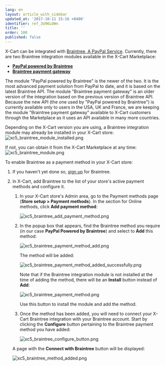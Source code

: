 ```yaml
---
lang: en
layout: article_with_sidebar
updated_at: '2017-10-11 15:16 +0400'
identifier: ref_3U96LOWn
title: ''
order: 100
published: false
---
```

X-Cart can be integrated with [Braintree, A PayPal Service](https://www.braintreepayments.com/). Currently, there are two Braintree integration modules available in the X-Cart Marketplace:
   
   * **[PayPal powered by Braintree](https://market.x-cart.com/addons/paypal-powered-by-braintree.html)** 
   * **[Braintree payment gateway](https://market.x-cart.com/addons/braintree-for-xcart5.html)**

The module "PayPal powered by Braintree" is the newer of the two. It is the most advanced payment solution from PayPal to date, and it is based on the latest Braintree API. 
The module "Braintree payment gateway" is an older version of the integration based on the previous version of Braintree API. 
Because the new API (the one used by "PayPal powered by Braintree") is currently available only to users in the USA, UK and France, we are keeping the module "Braintree payment gateway" available to X-Cart customers through the Marketplace as it uses an API available in many more countries.

Depending on the X-Cart version you are using, a Braintree integration module may already be installed in your X-Cart store:
![xc5_braintree_module_installed.png]({{site.baseurl}}/attachments/ref_3U96LOWn/xc5_braintree_module_installed.png)

If not, you can obtain it from the X-Cart Marketplace at any time:
![xc5_braintree_module.png]({{site.baseurl}}/attachments/ref_3U96LOWn/xc5_braintree_module.png)

To enable Braintree as a payment method in your X-Cart store:

1.  If you haven't yet done so, [sign up](https://signups.braintreepayments.com/ "Sign up for Braintree") for Braintree. 

2.  In X-Cart, add Braintree to the list of your store's active payment methods and configure it.

    1.  In your X-Cart store's Admin area, go to the Payment methods page (**Store setup > Payment methods**). In the section for Online methods, click **Add payment method**:
        
        ![xc5_braintree_add_payment_method.png]({{site.baseurl}}/attachments/ref_3U96LOWn/xc5_braintree_add_payment_method.png)

    2.  In the popup box that appears, find the Braintree method you require (in our case **PayPal Powered by Braintree**) and select to **Add** this method:

        ![xc5_braintree_payment_method_add.png]({{site.baseurl}}/attachments/ref_3U96LOWn/xc5_braintree_payment_method_add.png)
 
        The method will be added:
     
        ![xc5_braintree_payment_method_added_successfully.png]({{site.baseurl}}/attachments/ref_3U96LOWn/xc5_braintree_payment_method_added_successfully.png)

        Note that if the Braintree integration module is not installed at the time of adding the method, there will be an **Install** button instead of **Add**: 
        
        ![xc5_braintree_payment_method.png]({{site.baseurl}}/attachments/ref_3U96LOWn/xc5_braintree_payment_method.png)
        
        Use this button to install the module and add the method.
        
    3.  Once the method has been added, you will need to connect your X-Cart Braintree integration with your Braintree account. Start by clicking the **Configure** button pertaining to the Braintree payment method you have added:
    
         ![xc5_braintree_configure_button.png]({{site.baseurl}}/attachments/ref_3U96LOWn/xc5_braintree_configure_button.png)
         
       A page with the **Connect with Braintree** button will be displayed:
       
       ![xc5_braintree_method_added.png]({{site.baseurl}}/attachments/ref_3U96LOWn/xc5_braintree_method_added.png)
